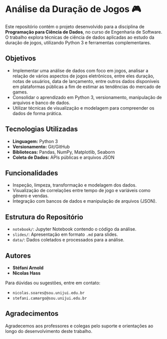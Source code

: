 # Análise da Duração de Jogos 🎮  

Este repositório contém o projeto desenvolvido para a disciplina de **Programação para Ciência de Dados**, no curso de Engenharia de Software. O trabalho explora técnicas de ciência de dados aplicadas ao estudo da duração de jogos, utilizando Python 3 e ferramentas complementares.

## Objetivos  
- Implementar uma análise de dados com foco em jogos, analisar a relação de vários aspectos de jogos eletrônicos, entre eles duração, notas de usuários, data de lançamento, entre outros dados disponíveis em plataformas públicas a fim de estimar as tendências do mercado de games.
- Consolidar o aprendizado em Python 3, versionamento, manipulação de arquivos e banco de dados.  
- Utilizar técnicas de visualização e modelagem para compreender os dados de forma prática.  

## Tecnologias Utilizadas  
- **Linguagem:** Python 3  
- **Versionamento:** Git/GitHub  
- **Bibliotecas:** Pandas, NumPy, Matplotlib, Seaborn  
- **Coleta de Dados:** APIs públicas e arquivos JSON  

## Funcionalidades  
- Inspeção, limpeza, transformação e modelagem dos dados.  
- Visualização de correlações entre tempo de jogo e variáveis como gênero e vendas.  
- Integração com bancos de dados e manipulação de arquivos (JSON).  

## Estrutura do Repositório  
- `notebook/`: Jupyter Notebook contendo o código da análise.  
- `slides/`: Apresentação em formato `.md` para slides.  
- `data/`: Dados coletados e processados para a análise.  

## Autores  
- **Stéfani Arnold**  
- **Nicolas Hass**  

Para dúvidas ou sugestões, entre em contato:  
- `nicolas.soares@sou.unijui.edu.br`  
- `stefani.camargo@sou.unijui.edu.br`  

## Agradecimentos  
Agradecemos aos professores e colegas pelo suporte e orientações ao longo do desenvolvimento deste trabalho.  
